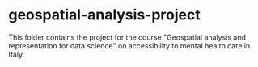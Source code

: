 # geospatial-analysis-project
This folder contains the project for the course "Geospatial analysis and representation for data science" on accessibility to mental health care in Italy.
